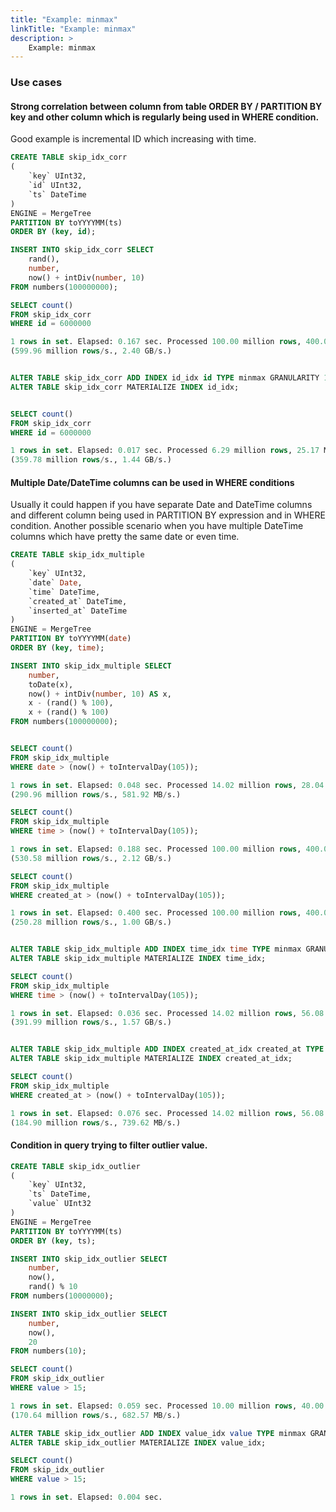 ```yaml
---
title: "Example: minmax"
linkTitle: "Example: minmax"
description: >
    Example: minmax
---
```

### Use cases

#### Strong correlation between column from table ORDER BY / PARTITION BY key and other column which is regularly being used in WHERE condition.

Good example is incremental ID which increasing with time.

```sql
CREATE TABLE skip_idx_corr
(
    `key` UInt32,
    `id` UInt32,
    `ts` DateTime
)
ENGINE = MergeTree
PARTITION BY toYYYYMM(ts)
ORDER BY (key, id);

INSERT INTO skip_idx_corr SELECT
    rand(),
    number,
    now() + intDiv(number, 10)
FROM numbers(100000000);

SELECT count()
FROM skip_idx_corr
WHERE id = 6000000

1 rows in set. Elapsed: 0.167 sec. Processed 100.00 million rows, 400.00 MB
(599.96 million rows/s., 2.40 GB/s.)


ALTER TABLE skip_idx_corr ADD INDEX id_idx id TYPE minmax GRANULARITY 10;
ALTER TABLE skip_idx_corr MATERIALIZE INDEX id_idx;


SELECT count()
FROM skip_idx_corr
WHERE id = 6000000

1 rows in set. Elapsed: 0.017 sec. Processed 6.29 million rows, 25.17 MB
(359.78 million rows/s., 1.44 GB/s.)
```

#### Multiple Date/DateTime columns can be used in WHERE conditions

Usually it could happen if you have separate Date and DateTime columns and different column being used in PARTITION BY expression and in WHERE condition. Another possible scenario when you have multiple DateTime columns which have pretty the same date or even time.

```sql
CREATE TABLE skip_idx_multiple
(
    `key` UInt32,
    `date` Date,
    `time` DateTime,
    `created_at` DateTime,
    `inserted_at` DateTime
)
ENGINE = MergeTree
PARTITION BY toYYYYMM(date)
ORDER BY (key, time);

INSERT INTO skip_idx_multiple SELECT
    number,
    toDate(x),
    now() + intDiv(number, 10) AS x,
    x - (rand() % 100),
    x + (rand() % 100)
FROM numbers(100000000);


SELECT count()
FROM skip_idx_multiple
WHERE date > (now() + toIntervalDay(105));

1 rows in set. Elapsed: 0.048 sec. Processed 14.02 million rows, 28.04 MB
(290.96 million rows/s., 581.92 MB/s.)

SELECT count()
FROM skip_idx_multiple
WHERE time > (now() + toIntervalDay(105));

1 rows in set. Elapsed: 0.188 sec. Processed 100.00 million rows, 400.00 MB
(530.58 million rows/s., 2.12 GB/s.)

SELECT count()
FROM skip_idx_multiple
WHERE created_at > (now() + toIntervalDay(105));

1 rows in set. Elapsed: 0.400 sec. Processed 100.00 million rows, 400.00 MB
(250.28 million rows/s., 1.00 GB/s.)


ALTER TABLE skip_idx_multiple ADD INDEX time_idx time TYPE minmax GRANULARITY 1000;
ALTER TABLE skip_idx_multiple MATERIALIZE INDEX time_idx;

SELECT count()
FROM skip_idx_multiple
WHERE time > (now() + toIntervalDay(105));

1 rows in set. Elapsed: 0.036 sec. Processed 14.02 million rows, 56.08 MB
(391.99 million rows/s., 1.57 GB/s.)


ALTER TABLE skip_idx_multiple ADD INDEX created_at_idx created_at TYPE minmax GRANULARITY 1000;
ALTER TABLE skip_idx_multiple MATERIALIZE INDEX created_at_idx;

SELECT count()
FROM skip_idx_multiple
WHERE created_at > (now() + toIntervalDay(105));

1 rows in set. Elapsed: 0.076 sec. Processed 14.02 million rows, 56.08 MB
(184.90 million rows/s., 739.62 MB/s.)
```

#### Condition in query trying to filter outlier value.

```sql
CREATE TABLE skip_idx_outlier
(
    `key` UInt32,
    `ts` DateTime,
    `value` UInt32
)
ENGINE = MergeTree
PARTITION BY toYYYYMM(ts)
ORDER BY (key, ts);

INSERT INTO skip_idx_outlier SELECT
    number,
    now(),
    rand() % 10
FROM numbers(10000000);

INSERT INTO skip_idx_outlier SELECT
    number,
    now(),
    20
FROM numbers(10);

SELECT count()
FROM skip_idx_outlier
WHERE value > 15;

1 rows in set. Elapsed: 0.059 sec. Processed 10.00 million rows, 40.00 MB
(170.64 million rows/s., 682.57 MB/s.)

ALTER TABLE skip_idx_outlier ADD INDEX value_idx value TYPE minmax GRANULARITY 10;
ALTER TABLE skip_idx_outlier MATERIALIZE INDEX value_idx;

SELECT count()
FROM skip_idx_outlier
WHERE value > 15;

1 rows in set. Elapsed: 0.004 sec.
```
